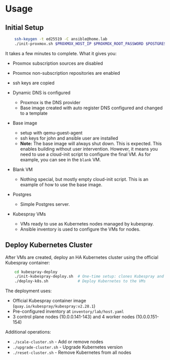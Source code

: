 # Usage

## Initial Setup

```bash
    ssh-keygen -t ed25519 -C ansible@home.lab
    ./init-proxmox.sh $PROXMOX_HOST_IP $PROXMOX_ROOT_PASSWORD $POSTGRES_PASSWORD
```

It takes a few minutes to complete. What it gives you:

- Proxmox subscription sources are disabled
- Proxmox non-subscription repositories are enabled
- ssh keys are copied
- Dynamic DNS is configured
    - Proxmox is the DNS provider
    - Base image created with auto register DNS configured and changed to a template

- Base image
    - setup with qemu-guest-agent
    - ssh keys for john and ansible user are installed
    - <b>Note:</b> The base image will always shut down. This is expected. This enables
      building without user intervention. However, it means you need to use a cloud-init script
      to configure the final VM. As for example, you can see in the `blank` VM.
- Blank VM
  - Nothing special, but mostly empty cloud-init script. This is an example of how to use the base image.
- Postgres
  - Simple Postgres server.
- Kubespray VMs
  - VMs ready to use as Kubernetes nodes managed by kubespray.
  - Ansible inventory is used to configure the VMs for nodes.

## Deploy Kubernetes Cluster

After VMs are created, deploy an HA Kubernetes cluster using the official Kubespray container:

```bash
    cd kubespray-deploy
    ./init-kubespray-deploy.sh  # One-time setup: clones Kubespray and pulls container
    ./deploy-k8s.sh             # Deploy Kubernetes to the VMs
```

The deployment uses:
- Official Kubespray container image (`quay.io/kubespray/kubespray:v2.28.1`)
- Pre-configured inventory at `inventory/lab/host.yaml`
- 3 control plane nodes (10.0.0.141-143) and 4 worker nodes (10.0.0.151-154)

Additional operations:
- `./scale-cluster.sh` - Add or remove nodes
- `./upgrade-cluster.sh` - Upgrade Kubernetes version
- `./reset-cluster.sh` - Remove Kubernetes from all nodes